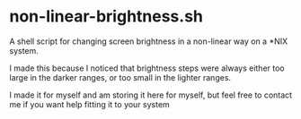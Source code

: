 # non-linear-brightness.sh
A shell script for changing screen brightness in a non-linear way on a \*NIX system. 

I made this because I noticed that brightness steps were always either too large in the darker ranges, or too small in the lighter ranges. 

I made it for myself and am storing it here for myself, but feel free to contact me if you want help fitting it to your system
